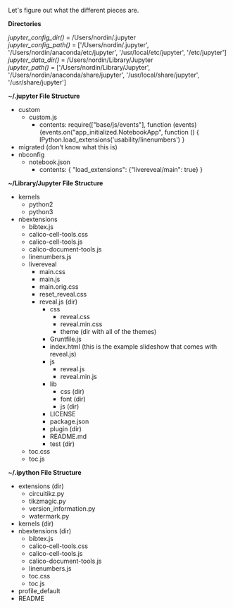 Let's figure out what the different pieces are.

__Directories__

_jupyter_config_dir()_ = /Users/nordin/.jupyter  
_jupyter_config_path()_ = ['/Users/nordin/.jupyter', '/Users/nordin/anaconda/etc/jupyter', '/usr/local/etc/jupyter', '/etc/jupyter']  
_jupyter_data_dir()_ = /Users/nordin/Library/Jupyter  
_jupyter_path()_ = ['/Users/nordin/Library/Jupyter', '/Users/nordin/anaconda/share/jupyter', '/usr/local/share/jupyter', '/usr/share/jupyter']

__~/.jupyter File Structure__

- custom
    - custom.js
        - contents: require(["base/js/events"], function (events) {events.on("app_initialized.NotebookApp", function () { IPython.load_extensions('usability/linenumbers') }
- migrated (don't know what this is)
- nbconfig
    - notebook.json
        - contents: { "load_extensions": {"livereveal/main": true} }

__~/Library/Jupyter File Structure__

- kernels
    - python2
    - python3
- nbextensions
    - bibtex.js
    - calico-cell-tools.css
    - calico-cell-tools.js
    - calico-document-tools.js
    - linenumbers.js
    - livereveal
        - main.css
        - main.js
        - main.orig.css
        - reset_reveal.css
        - reveal.js (dir)
            - css
                - reveal.css
                - reveal.min.css
                - theme (dir with all of the themes)
            - Gruntfile.js
            - index.html (this is the example slideshow that comes with reveal.js)
            - js
                - reveal.js
                - reveal.min.js
            - lib
                - css (dir)
                - font (dir)
                - js (dir)
            - LICENSE
            - package.json
            - plugin (dir)
            - README.md
            - test (dir)
    - toc.css
    - toc.js

__~/.ipython File Structure__

- extensions (dir)
    - circuitikz.py
    - tikzmagic.py
    - version_information.py
    - watermark.py
- kernels (dir)
- nbextensions (dir)
    - bibtex.js
    - calico-cell-tools.css
    - calico-cell-tools.js
    - calico-document-tools.js
    - linenumbers.js
    - toc.css
    - toc.js
- profile_default
- README
